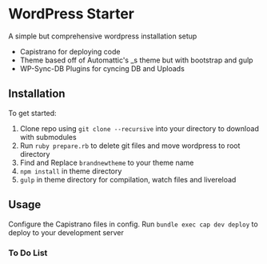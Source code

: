 
# WordPress Starter


A simple but comprehensive wordpress installation setup

* Capistrano for deploying code
* Theme based off of Automattic's _s theme but with bootstrap and gulp
* WP-Sync-DB Plugins for cyncing DB and Uploads

## Installation

To get started:

1. Clone repo using `git clone --recursive` into your directory to download with submodules
2. Run `ruby prepare.rb` to delete git files and move wordpress to root directory
3. Find and Replace `brandnewtheme` to your theme name
4. `npm install` in theme directory
5. `gulp` in theme directory for compilation, watch files and livereload

## Usage

Configure the Capistrano files in config. Run `bundle exec cap dev deploy` to deploy to your development server


### To Do List

